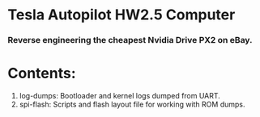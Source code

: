 # Tesla Autopilot HW2.5 Computer

### Reverse engineering the cheapest Nvidia Drive PX2 on eBay.

# Contents:
1. log-dumps: Bootloader and kernel logs dumped from UART.
2. spi-flash: Scripts and flash layout file for working with ROM dumps.
